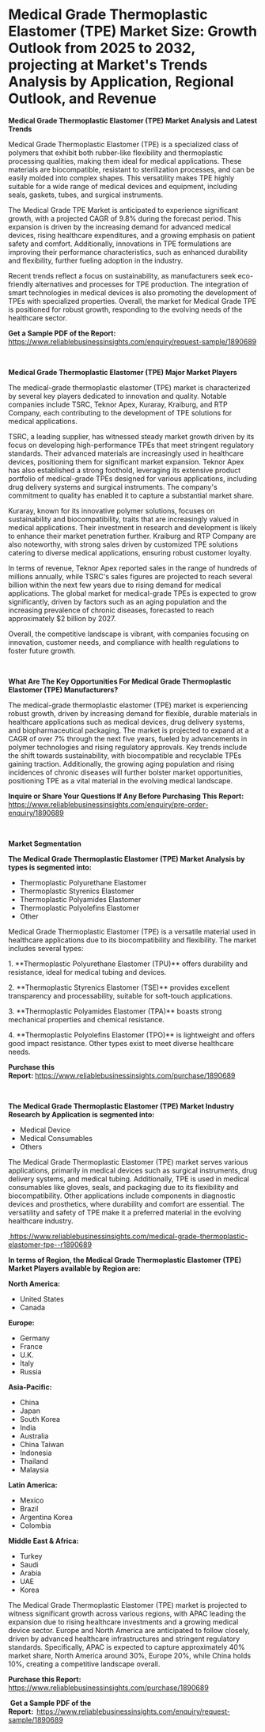 <p><h1>Medical Grade Thermoplastic Elastomer (TPE) Market Size: Growth Outlook from 2025 to 2032, projecting at Market's Trends Analysis by Application, Regional Outlook, and Revenue</h1></p><p><strong>Medical Grade Thermoplastic Elastomer (TPE) Market Analysis and Latest Trends</strong></p>
<p><p>Medical Grade Thermoplastic Elastomer (TPE) is a specialized class of polymers that exhibit both rubber-like flexibility and thermoplastic processing qualities, making them ideal for medical applications. These materials are biocompatible, resistant to sterilization processes, and can be easily molded into complex shapes. This versatility makes TPE highly suitable for a wide range of medical devices and equipment, including seals, gaskets, tubes, and surgical instruments.</p><p>The Medical Grade TPE Market is anticipated to experience significant growth, with a projected CAGR of 9.8% during the forecast period. This expansion is driven by the increasing demand for advanced medical devices, rising healthcare expenditures, and a growing emphasis on patient safety and comfort. Additionally, innovations in TPE formulations are improving their performance characteristics, such as enhanced durability and flexibility, further fueling adoption in the industry.</p><p>Recent trends reflect a focus on sustainability, as manufacturers seek eco-friendly alternatives and processes for TPE production. The integration of smart technologies in medical devices is also promoting the development of TPEs with specialized properties. Overall, the market for Medical Grade TPE is positioned for robust growth, responding to the evolving needs of the healthcare sector.</p></p>
<p><strong>Get a Sample PDF of the Report:&nbsp;</strong> <a href="https://www.reliablebusinessinsights.com/enquiry/request-sample/1890689?utm_campaign=2224&utm_medium=2&utm_source=Github&utm_content=ia&utm_term=15042025&utm_id=medical-grade-thermoplastic-elastomer-tpe">https://www.reliablebusinessinsights.com/enquiry/request-sample/1890689</a></p>
<p>&nbsp;</p>
<p><strong>Medical Grade Thermoplastic Elastomer (TPE) Major Market Players</strong></p>
<p><p>The medical-grade thermoplastic elastomer (TPE) market is characterized by several key players dedicated to innovation and quality. Notable companies include TSRC, Teknor Apex, Kuraray, Kraiburg, and RTP Company, each contributing to the development of TPE solutions for medical applications.</p><p>TSRC, a leading supplier, has witnessed steady market growth driven by its focus on developing high-performance TPEs that meet stringent regulatory standards. Their advanced materials are increasingly used in healthcare devices, positioning them for significant market expansion. Teknor Apex has also established a strong foothold, leveraging its extensive product portfolio of medical-grade TPEs designed for various applications, including drug delivery systems and surgical instruments. The company's commitment to quality has enabled it to capture a substantial market share.</p><p>Kuraray, known for its innovative polymer solutions, focuses on sustainability and biocompatibility, traits that are increasingly valued in medical applications. Their investment in research and development is likely to enhance their market penetration further. Kraiburg and RTP Company are also noteworthy, with strong sales driven by customized TPE solutions catering to diverse medical applications, ensuring robust customer loyalty.</p><p>In terms of revenue, Teknor Apex reported sales in the range of hundreds of millions annually, while TSRC's sales figures are projected to reach several billion within the next few years due to rising demand for medical applications. The global market for medical-grade TPEs is expected to grow significantly, driven by factors such as an aging population and the increasing prevalence of chronic diseases, forecasted to reach approximately $2 billion by 2027.</p><p>Overall, the competitive landscape is vibrant, with companies focusing on innovation, customer needs, and compliance with health regulations to foster future growth.</p></p>
<p>&nbsp;</p>
<p><strong>What Are The Key Opportunities For Medical Grade Thermoplastic Elastomer (TPE) Manufacturers?</strong></p>
<p><p>The medical-grade thermoplastic elastomer (TPE) market is experiencing robust growth, driven by increasing demand for flexible, durable materials in healthcare applications such as medical devices, drug delivery systems, and biopharmaceutical packaging. The market is projected to expand at a CAGR of over 7% through the next five years, fueled by advancements in polymer technologies and rising regulatory approvals. Key trends include the shift towards sustainability, with biocompatible and recyclable TPEs gaining traction. Additionally, the growing aging population and rising incidences of chronic diseases will further bolster market opportunities, positioning TPE as a vital material in the evolving medical landscape.</p></p>
<p><strong>Inquire or Share Your Questions If Any Before Purchasing This Report:</strong> <a href="https://www.reliablebusinessinsights.com/enquiry/pre-order-enquiry/1890689?utm_campaign=2224&utm_medium=2&utm_source=Github&utm_content=ia&utm_term=15042025&utm_id=medical-grade-thermoplastic-elastomer-tpe">https://www.reliablebusinessinsights.com/enquiry/pre-order-enquiry/1890689</a></p>
<p>&nbsp;</p>
<p><strong>Market Segmentation</strong></p>
<p><strong>The Medical Grade Thermoplastic Elastomer (TPE) Market Analysis by types is segmented into:</strong></p>
<p><ul><li>Thermoplastic Polyurethane Elastomer</li><li>Thermoplastic Styrenics Elastomer</li><li>Thermoplastic Polyamides Elastomer</li><li>Thermoplastic Polyolefins Elastomer</li><li>Other</li></ul></p>
<p><p>Medical Grade Thermoplastic Elastomer (TPE) is a versatile material used in healthcare applications due to its biocompatibility and flexibility. The market includes several types: </p><p>1. **Thermoplastic Polyurethane Elastomer (TPU)** offers durability and resistance, ideal for medical tubing and devices.</p><p>2. **Thermoplastic Styrenics Elastomer (TSE)** provides excellent transparency and processability, suitable for soft-touch applications.</p><p>3. **Thermoplastic Polyamides Elastomer (TPA)** boasts strong mechanical properties and chemical resistance.</p><p>4. **Thermoplastic Polyolefins Elastomer (TPO)** is lightweight and offers good impact resistance. Other types exist to meet diverse healthcare needs.</p></p>
<p><strong>Purchase this Report:&nbsp;</strong><a href="https://www.reliablebusinessinsights.com/purchase/1890689?utm_campaign=2224&utm_medium=2&utm_source=Github&utm_content=ia&utm_term=15042025&utm_id=medical-grade-thermoplastic-elastomer-tpe">https://www.reliablebusinessinsights.com/purchase/1890689</a></p>
<p>&nbsp;</p>
<p><strong>The Medical Grade Thermoplastic Elastomer (TPE) Market Industry Research by Application is segmented into:</strong></p>
<p><ul><li>Medical Device</li><li>Medical Consumables</li><li>Others</li></ul></p>
<p><p>The Medical Grade Thermoplastic Elastomer (TPE) market serves various applications, primarily in medical devices such as surgical instruments, drug delivery systems, and medical tubing. Additionally, TPE is used in medical consumables like gloves, seals, and packaging due to its flexibility and biocompatibility. Other applications include components in diagnostic devices and prosthetics, where durability and comfort are essential. The versatility and safety of TPE make it a preferred material in the evolving healthcare industry.</p></p>
<p><a href="https://www.reliablebusinessinsights.com/medical-grade-thermoplastic-elastomer-tpe--r1890689?utm_campaign=2224&utm_medium=2&utm_source=Github&utm_content=ia&utm_term=15042025&utm_id=medical-grade-thermoplastic-elastomer-tpe">&nbsp;https://www.reliablebusinessinsights.com/medical-grade-thermoplastic-elastomer-tpe--r1890689</a></p>
<p><strong>In terms of Region, the Medical Grade Thermoplastic Elastomer (TPE) Market Players available by Region are:</strong></p>
<p>
    <p> <strong> North America: </strong>
        <ul>
            <li>United States</li>
            <li>Canada</li>
        </ul>
        </p> 
    <p> <strong> Europe: </strong>
        <ul>
            <li>Germany</li>
            <li>France</li>
            <li>U.K.</li>
            <li>Italy</li>
            <li>Russia</li>
        </ul>
        </p> 
    <p> <strong> Asia-Pacific: </strong>
        <ul>
            <li>China</li>
            <li>Japan</li>
            <li>South Korea</li>
            <li>India</li>
            <li>Australia</li>
            <li>China Taiwan</li>
            <li>Indonesia</li>
            <li>Thailand</li>
            <li>Malaysia</li>
        </ul>
        </p> 
    <p> <strong> Latin America: </strong>
        <ul>
            <li>Mexico</li>
            <li>Brazil</li>
            <li>Argentina Korea</li>
            <li>Colombia</li>
        </ul>
        </p> 
    <p> <strong> Middle East & Africa: </strong>
        <ul>
            <li>Turkey</li>
            <li>Saudi</li>
            <li>Arabia</li>
            <li>UAE</li>
            <li>Korea</li>
        </ul>
    </p>
    </p>
<p><p>The Medical Grade Thermoplastic Elastomer (TPE) market is projected to witness significant growth across various regions, with APAC leading the expansion due to rising healthcare investments and a growing medical device sector. Europe and North America are anticipated to follow closely, driven by advanced healthcare infrastructures and stringent regulatory standards. Specifically, APAC is expected to capture approximately 40% market share, North America around 30%, Europe 20%, while China holds 10%, creating a competitive landscape overall.</p></p>
<p><strong>Purchase this Report: </strong><a href="https://www.reliablebusinessinsights.com/purchase/1890689?utm_campaign=2224&utm_medium=2&utm_source=Github&utm_content=ia&utm_term=15042025&utm_id=medical-grade-thermoplastic-elastomer-tpe">https://www.reliablebusinessinsights.com/purchase/1890689</a></p>
<p>&nbsp;<strong>Get a Sample PDF of the Report:&nbsp;&nbsp;</strong><a href="https://www.reliablebusinessinsights.com/enquiry/request-sample/1890689?utm_campaign=2224&utm_medium=2&utm_source=Github&utm_content=ia&utm_term=15042025&utm_id=medical-grade-thermoplastic-elastomer-tpe">https://www.reliablebusinessinsights.com/enquiry/request-sample/1890689</a></p>
<p><strong></strong></p>
<p><p></p><p></p><p></p></p>